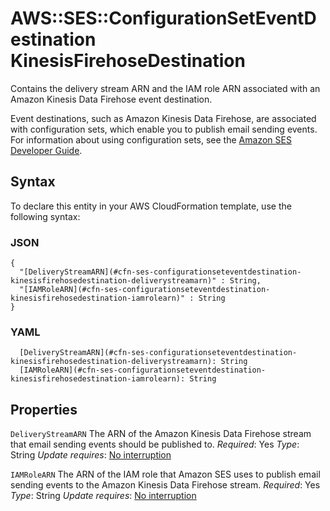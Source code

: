 # AWS::SES::ConfigurationSetEventDestination KinesisFirehoseDestination<a name="aws-properties-ses-configurationseteventdestination-kinesisfirehosedestination"></a>

Contains the delivery stream ARN and the IAM role ARN associated with an Amazon Kinesis Data Firehose event destination\.

Event destinations, such as Amazon Kinesis Data Firehose, are associated with configuration sets, which enable you to publish email sending events\. For information about using configuration sets, see the [Amazon SES Developer Guide](https://docs.aws.amazon.com/ses/latest/DeveloperGuide/monitor-sending-activity.html)\.

## Syntax<a name="aws-properties-ses-configurationseteventdestination-kinesisfirehosedestination-syntax"></a>

To declare this entity in your AWS CloudFormation template, use the following syntax:

### JSON<a name="aws-properties-ses-configurationseteventdestination-kinesisfirehosedestination-syntax.json"></a>

```
{
  "[DeliveryStreamARN](#cfn-ses-configurationseteventdestination-kinesisfirehosedestination-deliverystreamarn)" : String,
  "[IAMRoleARN](#cfn-ses-configurationseteventdestination-kinesisfirehosedestination-iamrolearn)" : String
}
```

### YAML<a name="aws-properties-ses-configurationseteventdestination-kinesisfirehosedestination-syntax.yaml"></a>

```
  [DeliveryStreamARN](#cfn-ses-configurationseteventdestination-kinesisfirehosedestination-deliverystreamarn): String
  [IAMRoleARN](#cfn-ses-configurationseteventdestination-kinesisfirehosedestination-iamrolearn): String
```

## Properties<a name="aws-properties-ses-configurationseteventdestination-kinesisfirehosedestination-properties"></a>

`DeliveryStreamARN`  <a name="cfn-ses-configurationseteventdestination-kinesisfirehosedestination-deliverystreamarn"></a>
The ARN of the Amazon Kinesis Data Firehose stream that email sending events should be published to\.
*Required*: Yes
*Type*: String
*Update requires*: [No interruption](https://docs.aws.amazon.com/AWSCloudFormation/latest/UserGuide/using-cfn-updating-stacks-update-behaviors.html#update-no-interrupt)

`IAMRoleARN`  <a name="cfn-ses-configurationseteventdestination-kinesisfirehosedestination-iamrolearn"></a>
The ARN of the IAM role that Amazon SES uses to publish email sending events to the Amazon Kinesis Data Firehose stream\.
*Required*: Yes
*Type*: String
*Update requires*: [No interruption](https://docs.aws.amazon.com/AWSCloudFormation/latest/UserGuide/using-cfn-updating-stacks-update-behaviors.html#update-no-interrupt)
